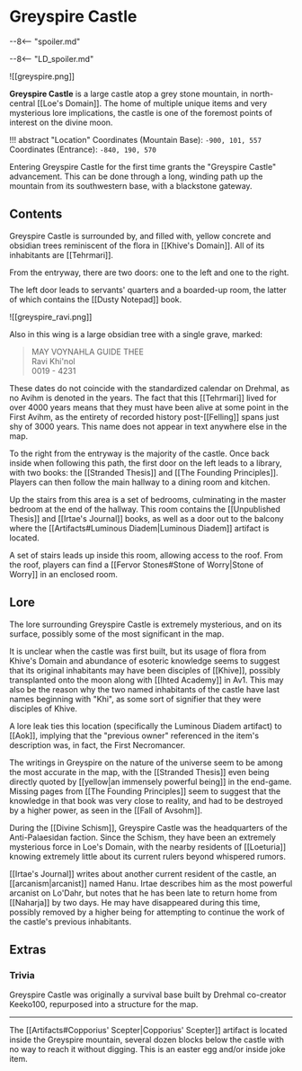 # Greyspire Castle

--8<-- "spoiler.md"

--8<-- "LD_spoiler.md"

![[greyspire.png]]

**Greyspire Castle** is a large castle atop a grey stone mountain, in north-central [[Loe's Domain]]. The home of multiple unique items and very mysterious lore implications, the castle is one of the foremost points of interest on the divine moon.

!!! abstract "Location"
    Coordinates (Mountain Base): `-900, 101, 557` <br>
    Coordinates (Entrance): `-840, 190, 570`

Entering Greyspire Castle for the first time grants the "Greyspire Castle" advancement. This can be done through a long, winding path up the mountain from its southwestern base, with a blackstone gateway.

## Contents

Greyspire Castle is surrounded by, and filled with, yellow concrete and obsidian trees reminiscent of the flora in [[Khive's Domain]]. All of its inhabitants are [[Tehrmari]].

 From the entryway, there are two doors: one to the left and one to the right. 

The left door leads to servants' quarters and a boarded-up room, the latter of which contains the [[Dusty Notepad]] book. 

![[greyspire_ravi.png]]

Also in this wing is a large obsidian tree with a single grave, marked:

> MAY VOYNAHLA GUIDE THEE <br>
> Ravi Khi'nol <br>
> 0019 - 4231

These dates do not coincide with the standardized calendar on Drehmal, as no Avihm is denoted in the years. The fact that this [[Tehrmari]] lived for over 4000 years means that they must have been alive at some point in the First Avihm, as the entirety of recorded history post-[[Felling]] spans just shy of 3000 years. This name does not appear in text anywhere else in the map.

To the right from the entryway is the majority of the castle. Once back inside when following this path, the first door on the left leads to a library, with two books: the [[Stranded Thesis]] and [[The Founding Principles]]. Players can then follow the main hallway to a dining room and kitchen.

Up the stairs from this area is a set of bedrooms, culminating in the master bedroom at the end of the hallway. This room contains the [[Unpublished Thesis]] and [[Irtae's Journal]] books, as well as a door out to the balcony where the [[Artifacts#Luminous Diadem|Luminous Diadem]] artifact is located.

A set of stairs leads up inside this room, allowing access to the roof. From the roof, players can find a [[Fervor Stones#Stone of Worry|Stone of Worry]] in an enclosed room.

## Lore

The lore surrounding Greyspire Castle is extremely mysterious, and on its surface, possibly some of the most significant in the map.

It is unclear when the castle was first built, but its usage of flora from Khive's Domain and abundance of esoteric knowledge seems to suggest that its original inhabitants may have been disciples of [[Khive]], possibly transplanted onto the moon along with [[Ihted Academy]] in Av1. This may also be the reason why the two named inhabitants of the castle have last names beginning with "Khi", as some sort of signifier that they were disciples of Khive. 

A lore leak ties this location (specifically the Luminous Diadem artifact) to [[Aok]], implying that the "previous owner" referenced in the item's description was, in fact, the First Necromancer.

The writings in Greyspire on the nature of the universe seem to be among the most accurate in the map, with the [[Stranded Thesis]] even being directly quoted by [[yellow|an immensely powerful being]] in the end-game. Missing pages from [[The Founding Principles]] seem to suggest that the knowledge in that book was very close to reality, and had to be destroyed by a higher power, as seen in the [[Fall of Avsohm]].

During the [[Divine Schism]], Greyspire Castle was the headquarters of the Anti-Palaesidan faction. Since the Schism, they have been an extremely mysterious force in Loe's Domain, with the nearby residents of [[Loeturia]] knowing extremely little about its current rulers beyond whispered rumors.

[[Irtae's Journal]] writes about another current resident of the castle, an [[arcanism|arcanist]] named Hanu. Irtae describes him as the most powerful arcanist on Lo'Dahr, but notes that he has been late to return home from [[Naharja]] by two days. He may have disappeared during this time, possibly removed by a higher being for attempting to continue the work of the castle's previous inhabitants.

## Extras

### Trivia

Greyspire Castle was originally a survival base built by Drehmal co-creator Keeko100, repurposed into a structure for the map. 

***

The [[Artifacts#Copporius' Scepter|Copporius' Scepter]] artifact is located inside the Greyspire mountain, several dozen blocks below the castle with no way to reach it without digging. This is an easter egg and/or inside joke item.
